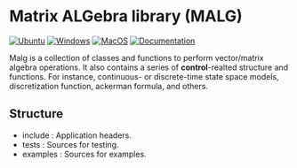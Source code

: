 # Matrix ALGebra library (MALG)

[![Ubuntu](https://github.com/Galfurian/malg/actions/workflows/ubuntu.yml/badge.svg)](https://github.com/Galfurian/malg/actions/workflows/ubuntu.yml)
[![Windows](https://github.com/Galfurian/malg/actions/workflows/windows.yml/badge.svg)](https://github.com/Galfurian/malg/actions/workflows/windows.yml)
[![MacOS](https://github.com/Galfurian/malg/actions/workflows/macos.yml/badge.svg)](https://github.com/Galfurian/malg/actions/workflows/macos.yml)
[![Documentation](https://github.com/Galfurian/malg/actions/workflows/documentation.yml/badge.svg)](https://github.com/Galfurian/malg/actions/workflows/documentation.yml)

Malg is a collection of classes and functions to perform vector/matrix algebra
operations. It also contains a series of **control**-realted structure and
functions. For instance, continuous- or discrete-time state space models,
discretization function, ackerman formula, and others.

## Structure
 - include  : Application headers.
 - tests    : Sources for testing.
 - examples : Sources for examples.
